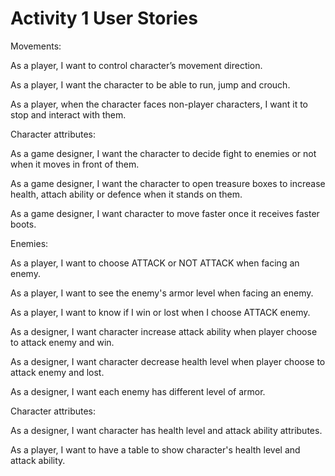 # Activity 1 User Stories

Movements:

As a player, I want to control character’s movement direction.

As a player, I want the character to be able to run, jump and crouch.

As a player, when the character faces non-player characters, I want it to stop and interact with them.

Character attributes:

As a game designer, I want the character to decide fight to enemies or not when it moves in front of them.

As a game designer, I want the character to open treasure boxes to increase health, attach ability or defence when it stands on them.

As a game designer, I want character to move faster once it receives faster boots.


Enemies: 

As a player, I want to choose ATTACK or NOT ATTACK when facing an enemy.

As a player, I want to see the enemy's armor level when facing an enemy.

As a player, I want to know if I win or lost when I choose ATTACK enemy.

As a designer, I want character increase attack ability when player choose to attack enemy and win.

As a designer, I want character decrease health level when player choose to attack enemy and lost.

As a designer, I want each enemy has different level of armor.

Character attributes:

As a designer, I want character has health level and attack ability attributes.

As a player, I want to have a table to show character's health level and attack ability.
